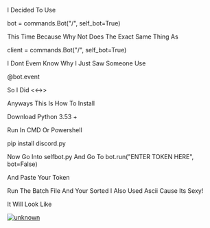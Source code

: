 I Decided To Use 

bot = commands.Bot("/", self_bot=True)

This Time Because Why Not Does The Exact Same Thing As

client = commands.Bot("/", self_bot=True)

I Dont Evem Know Why I Just Saw Someone Use 

@bot.event

So I Did <<->>

Anyways This Is How To Install

Download Python 3.53 +

Run In CMD Or Powershell

pip install discord.py

Now Go Into selfbot.py And Go To bot.run("ENTER TOKEN HERE", bot=False)

And Paste Your Token

Run The Batch File And Your Sorted I Also Used Ascii Cause Its Sexy!

It Will Look Like

<a href="https://imgbb.com/"><img src="https://i.ibb.co/ZXhGMyg/unknown.png" alt="unknown" border="0"></a>
